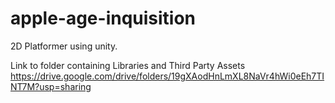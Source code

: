 # apple-age-inquisition

2D Platformer using unity.

Link to folder containing Libraries and Third Party Assets
https://drive.google.com/drive/folders/19gXAodHnLmXL8NaVr4hWi0eEh7TINT7M?usp=sharing
